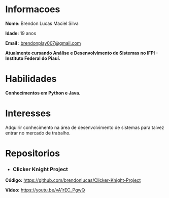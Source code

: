 # Informacoes

<b>Nome: </b>Brendon Lucas Maciel Silva 

<b>Idade:</b> 19 anos

<b> Email </b> : brendonplay007@gmail.com

<b> Atualmente cursando Análise e Desenvolvimento de Sistemas no IFPI - Instituto Federal do Piauí. </b>
# Habilidades 

<b> Conhecimentos em Python e Java. </b>

# Interesses

Adquirir conhecimento na área de desenvolvimento de sistemas para talvez entrar no mercado de trabalho.

# Repositorios
* <h3> Clicker Knight Project </h3>
 <b>Código:</b> https://github.com/brendonlucas/Clicker-Knight-Project
 
 <b>Video:</b> https://youtu.be/vA1rEC_PgwQ
